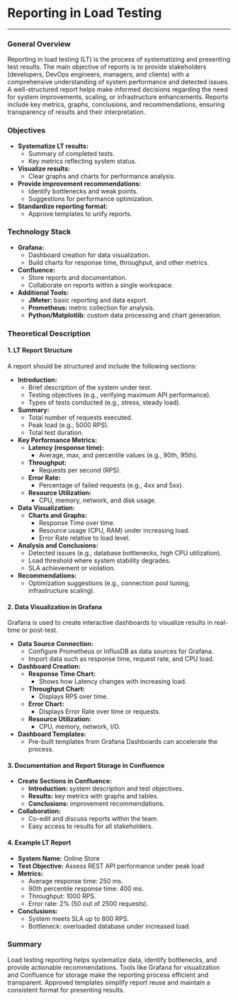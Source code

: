 # Reporting in Load Testing
---
### General Overview
Reporting in load testing (LT) is the process of systematizing and presenting test results. The main objective of reports is to provide stakeholders (developers, DevOps engineers, managers, and clients) with a comprehensive understanding of system performance and detected issues. A well-structured report helps make informed decisions regarding the need for system improvements, scaling, or infrastructure enhancements. Reports include key metrics, graphs, conclusions, and recommendations, ensuring transparency of results and their interpretation.

### Objectives
- **Systematize LT results:**
    - Summary of completed tests.
    - Key metrics reflecting system status.
- **Visualize results:**
    - Clear graphs and charts for performance analysis.
- **Provide improvement recommendations:**
    - Identify bottlenecks and weak points.
    - Suggestions for performance optimization.
- **Standardize reporting format:**
    - Approve templates to unify reports.

### Technology Stack
- **Grafana:**
    - Dashboard creation for data visualization.
    - Build charts for response time, throughput, and other metrics.
- **Confluence:**
    - Store reports and documentation.
    - Collaborate on reports within a single workspace.
- **Additional Tools:**
    - **JMeter:** basic reporting and data export.
    - **Prometheus:** metric collection for analysis.
    - **Python/Matplotlib:** custom data processing and chart generation.

### Theoretical Description
#### 1. LT Report Structure
A report should be structured and include the following sections:
- **Introduction:**
    - Brief description of the system under test.
    - Testing objectives (e.g., verifying maximum API performance).
    - Types of tests conducted (e.g., stress, steady load).
- **Summary:**
    - Total number of requests executed.
    - Peak load (e.g., 5000 RPS).
    - Total test duration.
- **Key Performance Metrics:**
    - **Latency (response time):**
        - Average, max, and percentile values (e.g., 90th, 95th).
    - **Throughput:**
        - Requests per second (RPS).
    - **Error Rate:**
        - Percentage of failed requests (e.g., 4xx and 5xx).
    - **Resource Utilization:**
        - CPU, memory, network, and disk usage.
- **Data Visualization:**
    - **Charts and Graphs:**
        - Response Time over time.
        - Resource usage (CPU, RAM) under increasing load.
        - Error Rate relative to load level.
- **Analysis and Conclusions:**
    - Detected issues (e.g., database bottlenecks, high CPU utilization).
    - Load threshold where system stability degrades.
    - SLA achievement or violation.
- **Recommendations:**
    - Optimization suggestions (e.g., connection pool tuning, infrastructure scaling).

#### 2. Data Visualization in Grafana
Grafana is used to create interactive dashboards to visualize results in real-time or post-test.
- **Data Source Connection:**
    - Configure Prometheus or InfluxDB as data sources for Grafana.
    - Import data such as response time, request rate, and CPU load.
- **Dashboard Creation:**
    - **Response Time Chart:**
        - Shows how Latency changes with increasing load.
    - **Throughput Chart:**
        - Displays RPS over time.
    - **Error Chart:**
        - Displays Error Rate over time or requests.
    - **Resource Utilization:**
        - CPU, memory, network, I/O.
- **Dashboard Templates:**
    - Pre-built templates from Grafana Dashboards can accelerate the process.

#### 3. Documentation and Report Storage in Confluence
- **Create Sections in Confluence:**
    - **Introduction:** system description and test objectives.
    - **Results:** key metrics with graphs and tables.
    - **Conclusions:** improvement recommendations.
- **Collaboration:**
    - Co-edit and discuss reports within the team.
    - Easy access to results for all stakeholders.

#### 4. Example LT Report
- **System Name:** Online Store
- **Test Objective:** Assess REST API performance under peak load
- **Metrics:**
    - Average response time: 250 ms.
    - 90th percentile response time: 400 ms.
    - Throughput: 1000 RPS.
    - Error rate: 2% (50 out of 2500 requests).
- **Conclusions:**
    - System meets SLA up to 800 RPS.
    - Bottleneck: overloaded database under increased load.

### Summary
Load testing reporting helps systematize data, identify bottlenecks, and provide actionable recommendations. Tools like Grafana for visualization and Confluence for storage make the reporting process efficient and transparent. Approved templates simplify report reuse and maintain a consistent format for presenting results.
